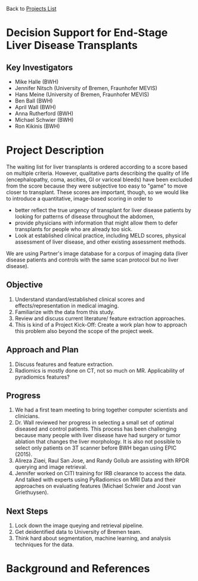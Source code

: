 Back to [Projects List](../../README.md#ProjectsList)

# Decision Support for End-Stage Liver Disease Transplants

## Key Investigators

- Mike Halle (BWH)
- Jennifer Nitsch (University of Bremen, Fraunhofer MEVIS)
- Hans Meine (University of Bremen, Fraunhofer MEVIS)
- Ben Ball (BWH)
- April Wall (BWH)
- Anna Rutherford (BWH)
- Michael Schwier (BWH)
- Ron Kikinis (BWH)

# Project Description

The waiting list for liver transplants is ordered according to a score
based on multiple criteria.  However, qualitative parts describing the
quality of life (encephalopathy, coma, ascities, GI or variceal bleeds) have been excluded from the score because they were
subjective too easy to "game" to move closer to transplant.  These scores are important, though, so we would
like to introduce a quantitative, image-based scoring in order to

* better reflect the true urgency of transplant for liver disease patients by looking for patterns of disease throughout the abdomen,
* provide physicians with information that might allow them to defer transplants for people who are already too sick.
* Look at established clinical practice, including MELD scores, physical assessment of liver disease, and other existing assessment methods.

We are using Partner's image database for a corpus of imaging data (liver disease patients and controls with the same scan protocol but no liver disease).

## Objective

1. Understand standard/established clinical scores and effects/representation in medical imaging.
1. Familiarize with the data from this study.
1. Review and discuss current literature/ feature extraction approaches.
1. This is kind of a Project Kick-Off: Create a work plan how to approach this problem also beyond the scope of the project week.

## Approach and Plan

1. Discuss features and feature extraction.
1. Radiomics is mostly done on CT, not so much on MR. Applicability of pyradiomics features?

## Progress

1. We had a first team meeting to bring together computer scientists and clinicians.
1. Dr. Wall reviewed her progress in selecting a small set of optimal diseased and control patients. This process has been challenging because many people with liver disease have had surgery or tumor ablation that changes the liver morphology. It is also not possible to select only patients on 3T scanner before BWH began using EPIC (2015).
1. Alireza Ziaei,  Raul San Jose, and Randy Gollub are assisting with RPDR querying and image retrieval.
1. Jennifer worked on CITI training for IRB clearance to access the data. And talked with experts using PyRadiomics on MRI Data and their approaches on evaluating features (Michael Schwier and Joost van Griethuysen).

## Next Steps

1. Lock down the image queying and retrieval pipeline.
1. Get deidentified data to University of Bremen team.
1. Think hard about segmentation, machine learning, and analysis techniques for the data.

# Background and References
